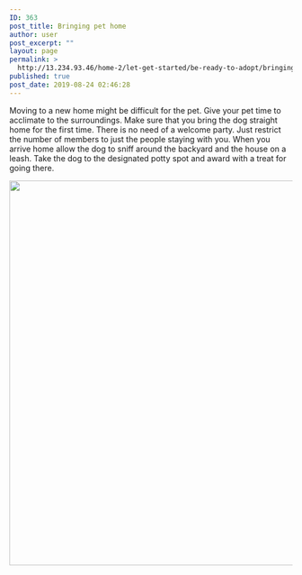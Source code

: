 ```yaml
---
ID: 363
post_title: Bringing pet home
author: user
post_excerpt: ""
layout: page
permalink: >
  http://13.234.93.46/home-2/let-get-started/be-ready-to-adopt/bringing-pet-home/
published: true
post_date: 2019-08-24 02:46:28
---
```

<p>Moving to a new home might be difficult for the pet. Give your pet time to acclimate to the surroundings. Make sure that you bring the dog straight home for the first time. There is no need of a welcome party. Just restrict the number of members to just the people staying with you. When you arrive home allow the dog to sniff around the backyard and the house on a leash. Take the dog to the designated potty spot and award with a treat for going there.</p>		
										<img width="1024" height="683" src="http://13.234.93.46/wp-content/uploads/2019/08/Bring-pet-home-1024x683.jpg" alt="" srcset="http://13.234.93.46/wp-content/uploads/2019/08/Bring-pet-home-1024x683.jpg 1024w, http://13.234.93.46/wp-content/uploads/2019/08/Bring-pet-home-300x200.jpg 300w, http://13.234.93.46/wp-content/uploads/2019/08/Bring-pet-home-768x512.jpg 768w, http://13.234.93.46/wp-content/uploads/2019/08/Bring-pet-home-450x300.jpg 450w" sizes="(max-width: 1024px) 100vw, 1024px" />